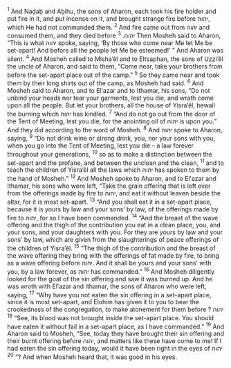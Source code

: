 <sup>1</sup> And Naḏaḇ and Aḇihu, the sons of Aharon, each took his fire holder and put fire in it, and put incense on it, and brought strange fire before יהוה, which He had not commanded them.
<sup>2</sup> And fire came out from יהוה and consumed them, and they died before יהוה.
<sup>3</sup> Then Mosheh said to Aharon, “This is what יהוה spoke, saying, ‘By those who come near Me let Me be set-apart! And before all the people let Me be esteemed!’ ” And Aharon was silent.
<sup>4</sup> And Mosheh called to Misha’ĕl and to Eltsaphan, the sons of Uzzi’ĕl the uncle of Aharon, and said to them, “Come near, take your brothers from before the set-apart place out of the camp.”
<sup>5</sup> So they came near and took them by their long shirts out of the camp, as Mosheh had said.
<sup>6</sup> And Mosheh said to Aharon, and to El‛azar and to Ithamar, his sons, “Do not unbind your heads nor tear your garments, lest you die, and wrath come upon all the people. But let your brothers, all the house of Yisra’ĕl, bewail the burning which יהוה has kindled.
<sup>7</sup> “And do not go out from the door of the Tent of Meeting, lest you die, for the anointing oil of יהוה is upon you.” And they did according to the word of Mosheh.
<sup>8</sup> And יהוה spoke to Aharon, saying,
<sup>9</sup> “Do not drink wine or strong drink, you, nor your sons with you, when you go into the Tent of Meeting, lest you die – a law forever throughout your generations,
<sup>10</sup> so as to make a distinction between the set-apart and the profane, and between the unclean and the clean,
<sup>11</sup> and to teach the children of Yisra’ĕl all the laws which יהוה has spoken to them by the hand of Mosheh.”
<sup>12</sup> And Mosheh spoke to Aharon, and to El‛azar and Ithamar, his sons who were left, “Take the grain offering that is left over from the offerings made by fire to יהוה, and eat it without leaven beside the altar, for it is most set-apart.
<sup>13</sup> “And you shall eat it in a set-apart place, because it is yours by law and your sons’ by law, of the offerings made by fire to יהוה, for so I have been commanded.
<sup>14</sup> “And the breast of the wave offering and the thigh of the contribution you eat in a clean place, you, and your sons, and your daughters with you. For they are yours by law and your sons’ by law, which are given from the slaughterings of peace offerings of the children of Yisra’ĕl.
<sup>15</sup> “The thigh of the contribution and the breast of the wave offering they bring with the offerings of fat made by fire, to bring as a wave offering before יהוה. And it shall be yours and your sons’ with you, by a law forever, as יהוה has commanded.”
<sup>16</sup> And Mosheh diligently looked for the goat of the sin offering and saw it was burned up. And he was wroth with El‛azar and Ithamar, the sons of Aharon who were left, saying,
<sup>17</sup> “Why have you not eaten the sin offering in a set-apart place, since it is most set-apart, and Elohim has given it to you to bear the crookedness of the congregation, to make atonement for them before יהוה ?
<sup>18</sup> “See, its blood was not brought inside the set-apart place. You should have eaten it without fail in a set-apart place, as I have commanded.”
<sup>19</sup> And Aharon said to Mosheh, “See, today they have brought their sin offering and their burnt offering before יהוה, and matters like these have come to me! If I had eaten the sin offering today, would it have been right in the eyes of יהוה ?”
<sup>20</sup> And when Mosheh heard that, it was good in his eyes.
